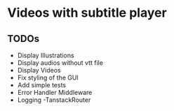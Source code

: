 # Videos with subtitle player

## TODOs

- Display Illustrations
- Display audios without vtt file
- Display Videos
- Fix styling of the GUI
- Add simple tests
- Error Handler Middleware
- Logging
  -TanstackRouter
